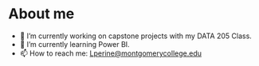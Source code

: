 # About me

- 🔭 I’m currently working on capstone projects with my DATA 205 Class.
- 🌱 I’m currently learning Power BI. 
- 📫 How to reach me: Lperine@montgomerycollege.edu
